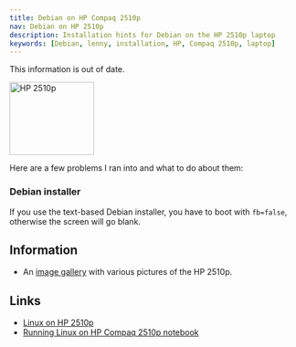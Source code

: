 ```yaml
---
title: Debian on HP Compaq 2510p
nav: Debian on HP 2510p
description: Installation hints for Debian on the HP 2510p laptop
keywords: [Debian, lenny, installation, HP, Compaq 2510p, laptop]
---
```


<div class="alert alert-warning">

This information is out of date.

</div>

<div class="right">
<img src = "images/r_2510p_front.jpg" class="border" alt="HP 2510p" width="148" height="128" />
</div>

Here are a few problems I ran into and what to do about them:

<h3>Debian installer</h3>

If you use the text-based Debian installer, you have to boot with
`fb=false`, otherwise the screen will go blank.

<h2>Information</h2>

<ul>

<li>An <a href = "gallery/">image gallery</a> with various pictures of
the HP 2510p.</li>

</ul>

<h2 id="links">Links</h2>

<ul>

<li><a href = "http://80.237.160.189/wikka/wikka.php?wakka=HP2510P">Linux on HP 2510p</a></li>

<li><a href = "http://www.mobilnews.cz/blog/?p=40">Running Linux on HP Compaq 2510p notebook</a></li>

</ul>

